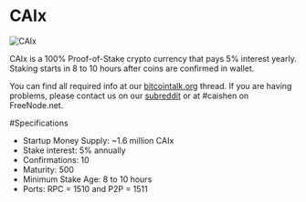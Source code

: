 CAIx
===========================

![CAIx](http://i60.tinypic.com/15frhp5.png)

CAIx is a 100% Proof-of-Stake crypto currency that pays 5% interest yearly.
Staking starts in 8 to 10 hours after coins are confirmed in wallet.

You can find all required info at our [bitcointalk.org](https://bitcointalk.org/index.php?topic=149479.0) thread.
If you are having problems, please contact us on our [subreddit](http://www.reddit.com/r/caix) or at #caishen on FreeNode.net.

#Specifications
- Startup Money Supply: ~1.6 million CAIx
- Stake interest: 5% annually
- Confirmations: 10
- Maturity: 500
- Minimum Stake Age: 8 to 10 hours
- Ports: RPC = 1510 and P2P = 1511